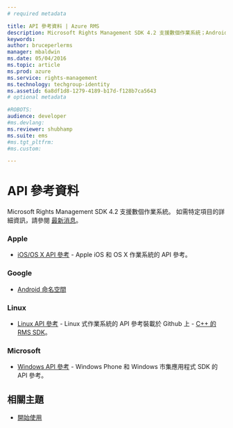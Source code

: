 ```yaml
---
# required metadata

title: API 參考資料 | Azure RMS
description: Microsoft Rights Management SDK 4.2 支援數個作業系統；Android、iOS、OS X、Linux、Windows Phone 和 Windows 市集。
keywords:
author: bruceperlerms
manager: mbaldwin
ms.date: 05/04/2016
ms.topic: article
ms.prod: azure
ms.service: rights-management
ms.technology: techgroup-identity
ms.assetid: 6a8df1d8-1279-4189-b17d-f128b7ca5643
# optional metadata

#ROBOTS:
audience: developer
#ms.devlang:
ms.reviewer: shubhamp
ms.suite: ems
#ms.tgt_pltfrm:
#ms.custom:

---
```


# API 參考資料

Microsoft Rights Management SDK 4.2 支援數個作業系統。 如需特定項目的詳細資訊，請參閱 [最新消息](release-notes.md)。

### Apple
- [iOS/OS X API 參考](/rights-management/sdk/4.2/api/iOS/iOS) - Apple iOS 和 OS X 作業系統的 API 參考。

### Google
- [Android 命名空間](android-namespaces.md)

### Linux
- [Linux API 參考](linux-c-api-reference.md) - Linux 式作業系統的 API 參考裝載於 Github 上 - [C++ 的 RMS SDK](http://azuread.github.io/rms-sdk-for-cpp/annotated.html)。

### Microsoft
- [Windows API 參考](/rights-management/sdk/4.2/api/winrt/Microsoft.RightsManagement) - Windows Phone 和 Windows 市集應用程式 SDK 的 API 參考。

## 相關主題

* [開始使用](get-started.md)
 

 


<!--HONumber=May16_HO2-->


